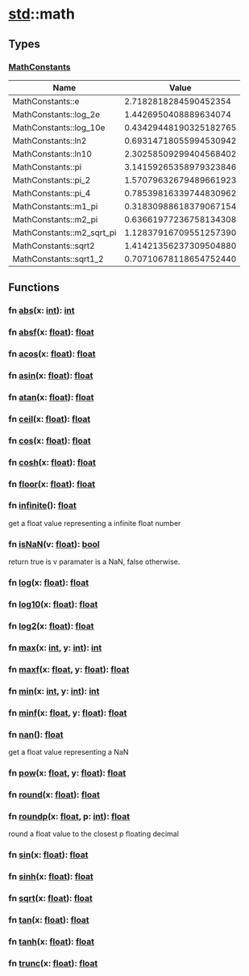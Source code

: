 # [std](/libs/std/)::math
## Types
### [MathConstants](./type.MathConstants.md)
| Name                      | Value                  |
| ------------------------- | ---------------------- |
| MathConstants::e          | 2.7182818284590452354  |
| MathConstants::log_2e     | 1.4426950408889634074  |
| MathConstants::log_10e    | 0.43429448190325182765 |
| MathConstants::ln2        | 0.69314718055994530942 |
| MathConstants::ln10       | 2.30258509299404568402 |
| MathConstants::pi         | 3.14159265358979323846 |
| MathConstants::pi_2       | 1.57079632679489661923 |
| MathConstants::pi_4       | 0.78539816339744830962 |
| MathConstants::m1_pi      | 0.31830988618379067154 |
| MathConstants::m2_pi      | 0.63661977236758134308 |
| MathConstants::m2_sqrt_pi | 1.12837916709551257390 |
| MathConstants::sqrt2      | 1.41421356237309504880 |
| MathConstants::sqrt1_2    | 0.70710678118654752440 |


## Functions
### fn [abs](./fn.abs)(x:&nbsp;[int](/libs/std/core/type.int.md)):&nbsp;[int](/libs/std/core/type.int.md)<Badge text="native" />
### fn [absf](./fn.absf)(x:&nbsp;[float](/libs/std/core/type.float.md)):&nbsp;[float](/libs/std/core/type.float.md)<Badge text="native" />
### fn [acos](./fn.acos)(x:&nbsp;[float](/libs/std/core/type.float.md)):&nbsp;[float](/libs/std/core/type.float.md)<Badge text="native" />
### fn [asin](./fn.asin)(x:&nbsp;[float](/libs/std/core/type.float.md)):&nbsp;[float](/libs/std/core/type.float.md)<Badge text="native" />
### fn [atan](./fn.atan)(x:&nbsp;[float](/libs/std/core/type.float.md)):&nbsp;[float](/libs/std/core/type.float.md)<Badge text="native" />
### fn [ceil](./fn.ceil)(x:&nbsp;[float](/libs/std/core/type.float.md)):&nbsp;[float](/libs/std/core/type.float.md)<Badge text="native" />
### fn [cos](./fn.cos)(x:&nbsp;[float](/libs/std/core/type.float.md)):&nbsp;[float](/libs/std/core/type.float.md)<Badge text="native" />
### fn [cosh](./fn.cosh)(x:&nbsp;[float](/libs/std/core/type.float.md)):&nbsp;[float](/libs/std/core/type.float.md)<Badge text="native" />
### fn [floor](./fn.floor)(x:&nbsp;[float](/libs/std/core/type.float.md)):&nbsp;[float](/libs/std/core/type.float.md)<Badge text="native" />
### fn [infinite](./fn.infinite)():&nbsp;[float](/libs/std/core/type.float.md)<Badge text="native" />
get a float value representing a infinite float number
### fn [isNaN](./fn.isNaN)(v:&nbsp;[float](/libs/std/core/type.float.md)):&nbsp;[bool](/libs/std/core/type.bool.md)<Badge text="native" />
return true is v paramater is a NaN, false otherwise.
### fn [log](./fn.log)(x:&nbsp;[float](/libs/std/core/type.float.md)):&nbsp;[float](/libs/std/core/type.float.md)<Badge text="native" />
### fn [log10](./fn.log10)(x:&nbsp;[float](/libs/std/core/type.float.md)):&nbsp;[float](/libs/std/core/type.float.md)<Badge text="native" />
### fn [log2](./fn.log2)(x:&nbsp;[float](/libs/std/core/type.float.md)):&nbsp;[float](/libs/std/core/type.float.md)<Badge text="native" />
### fn [max](./fn.max)(x:&nbsp;[int](/libs/std/core/type.int.md), y:&nbsp;[int](/libs/std/core/type.int.md)):&nbsp;[int](/libs/std/core/type.int.md)<Badge text="native" />
### fn [maxf](./fn.maxf)(x:&nbsp;[float](/libs/std/core/type.float.md), y:&nbsp;[float](/libs/std/core/type.float.md)):&nbsp;[float](/libs/std/core/type.float.md)<Badge text="native" />
### fn [min](./fn.min)(x:&nbsp;[int](/libs/std/core/type.int.md), y:&nbsp;[int](/libs/std/core/type.int.md)):&nbsp;[int](/libs/std/core/type.int.md)<Badge text="native" />
### fn [minf](./fn.minf)(x:&nbsp;[float](/libs/std/core/type.float.md), y:&nbsp;[float](/libs/std/core/type.float.md)):&nbsp;[float](/libs/std/core/type.float.md)<Badge text="native" />
### fn [nan](./fn.nan)():&nbsp;[float](/libs/std/core/type.float.md)<Badge text="native" />
get a float value representing a NaN
### fn [pow](./fn.pow)(x:&nbsp;[float](/libs/std/core/type.float.md), y:&nbsp;[float](/libs/std/core/type.float.md)):&nbsp;[float](/libs/std/core/type.float.md)<Badge text="native" />
### fn [round](./fn.round)(x:&nbsp;[float](/libs/std/core/type.float.md)):&nbsp;[float](/libs/std/core/type.float.md)<Badge text="native" />
### fn [roundp](./fn.roundp)(x:&nbsp;[float](/libs/std/core/type.float.md), p:&nbsp;[int](/libs/std/core/type.int.md)):&nbsp;[float](/libs/std/core/type.float.md)<Badge text="native" />
round a float value to the closest p floating decimal
### fn [sin](./fn.sin)(x:&nbsp;[float](/libs/std/core/type.float.md)):&nbsp;[float](/libs/std/core/type.float.md)<Badge text="native" />
### fn [sinh](./fn.sinh)(x:&nbsp;[float](/libs/std/core/type.float.md)):&nbsp;[float](/libs/std/core/type.float.md)<Badge text="native" />
### fn [sqrt](./fn.sqrt)(x:&nbsp;[float](/libs/std/core/type.float.md)):&nbsp;[float](/libs/std/core/type.float.md)<Badge text="native" />
### fn [tan](./fn.tan)(x:&nbsp;[float](/libs/std/core/type.float.md)):&nbsp;[float](/libs/std/core/type.float.md)<Badge text="native" />
### fn [tanh](./fn.tanh)(x:&nbsp;[float](/libs/std/core/type.float.md)):&nbsp;[float](/libs/std/core/type.float.md)<Badge text="native" />
### fn [trunc](./fn.trunc)(x:&nbsp;[float](/libs/std/core/type.float.md)):&nbsp;[float](/libs/std/core/type.float.md)<Badge text="native" />
